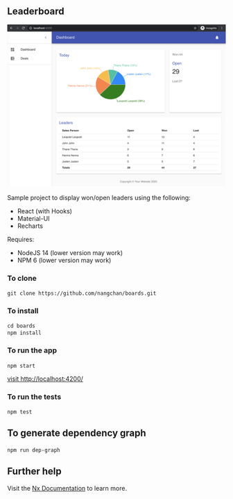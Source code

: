 ## Leaderboard

![screenshot](apps/leaderboard/src/images/screenshot.png)

Sample project to display won/open leaders using the following:

- React (with Hooks)
- Material-UI
- Recharts

Requires:

- NodeJS 14 (lower version may work)
- NPM 6 (lower version may work)

### To clone

    git clone https://github.com/nangchan/boards.git

### To install

    cd boards
    npm install

### To run the app

    npm start

[visit http://localhost:4200/](http://localhost:4200/)

### To run the tests

    npm test

## To generate dependency graph

    npm run dep-graph

## Further help

Visit the [Nx Documentation](https://nx.dev) to learn more.
